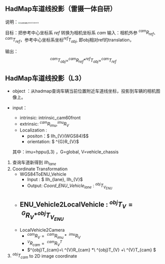 ## HadMap车道线投影（雷摄一体自研）

说明：<img src="/Users/lizhiwei/Library/Containers/com.tencent.WeWorkMac/Data/Library/Application Support/WXWork/Data/1688850523220766/Cache/Image/2020-11/企业微信截图_16050725904470.png" alt="企业微信截图_16050725904470" style="zoom:30%;" />

目标：把参考中心坐标系 $ref$ 转换为相机坐标系 $cam$
输入：相机外参 $^{cam}R_{ref}$、$^{cam}T_{ref}$，参考中心坐标系坐标$^{ref}T_{obj}$, 即obj相对ref的translation，

输出：
$$
^{cam}T_{obj} = ^{cam}R_{ref} * ^{ref}T_{obj} + ^{cam}T_{ref}
$$






## HadMap车道线投影（L3）

- object ：从hadmap查询车辆当前位置附近车道线坐标，投影到车辆的相机图像上。
- input：
  - intrinsic: intrinsic_cam60front
  - extrinsic: $^{cam}R_{imu} , ^{imu}R_{V}$
  - Localization : 
    - positon：$ llh_{V}(WGS84)$$
    - orientation:  $ ^{G}R_{V}$

  其中：imu=hppu(L3) ，G=global, V=vehicle_chassis

1. 查询车道新得到 $llh_{lane}$
2. Coordinate Transformation
   - WGS84ToENU_Vehicle
     - Input :  $ llh_{lane}, llh_{V}$
     - Output:  $Coord\_ENU\_Vehicle_{lane}$ : $^{obj}T_{V_{ENU}}$
   - ENU_Vehicle2LocalVehicle : $^{obj}T_{V} =\  ^GR_{V} * ^{obj}T_{V_{ENU}}$
     - 
   - LocalVehicle2Camera
     - $^{cam}R_{V} =\  ^{cam}R_{imu} *\  ^{imu}R_{V}$
     - $^{V}R_{cam} =\  ^{cam}R_V^T$
     - $^{obj}T_{cam}=\ ^{V}R_{cam} *\ ^{obj}T_{V} +\  ^{V}T_{cam} $   
3. $^{obj}T_{cam}$ to 2D image coordinate

